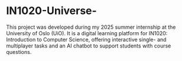 # IN1020-Universe-
This project was developed during my 2025 summer internship at the University of Oslo (UiO). It is a digital learning platform for IN1020: Introduction to Computer Science, offering interactive single- and multiplayer tasks and an AI chatbot to support students with course questions.
